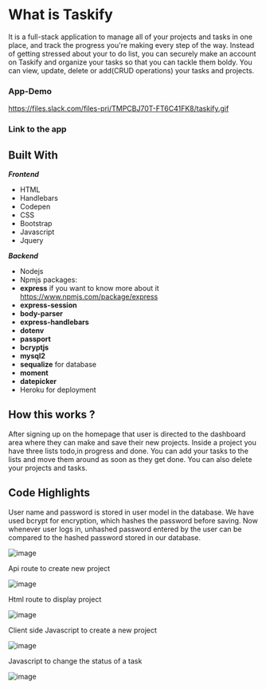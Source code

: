 # What is Taskify
It is a full-stack application to manage all of your projects and tasks in one place, and track the progress you're making every step of the way.
Instead of getting stressed about your to do list, you can securely make an account on Taskify and organize your tasks so that you can tackle them boldy. 
You can view, update, delete or add(CRUD operations) your tasks and projects.

### App-Demo
https://files.slack.com/files-pri/TMPCBJ70T-FT6C41FK8/taskify.gif



### Link to the app

## Built With

***Frontend***
- HTML
- Handlebars
- Codepen
- CSS
- Bootstrap
- Javascript
- Jquery

***Backend***
- Nodejs
- Npmjs packages: 
- **express**  if you want to know more about it https://www.npmjs.com/package/express
- **express-session**
- **body-parser**
- **express-handlebars**
- **dotenv**
- **passport**
- **bcryptjs**
- **mysql2**
- **sequalize** for database
- **moment**
- **datepicker**
- Heroku for deployment

## How this works ?
 After signing up on the homepage that user is directed to the dashboard area where they can make and save their new projects. Inside a project you have three lists todo,in progress and done. You can add your tasks to the lists and move them around as soon as they get done. You can also delete your projects and tasks. 
 
 ## Code Highlights

User name and password is stored in user model in the database. We have used bcrypt for encryption, which hashes the password before saving.
Now whenever user logs in, unhashed password entered by the user can be compared to the hashed password stored in our database.

![image](https://user-images.githubusercontent.com/54960706/73137226-bfcdaf00-400a-11ea-8632-e6069feacaf6.png)


Api route to create new project

![image](https://user-images.githubusercontent.com/54960706/73137180-4930b180-400a-11ea-9780-da7b4c873712.png)

Html route to display project

![image](https://user-images.githubusercontent.com/54960706/73137266-310d6200-400b-11ea-8e6f-fc7c92b28fd2.png)

Client side Javascript to create a new project

![image](https://user-images.githubusercontent.com/54960706/73137333-d0325980-400b-11ea-9c8d-114c360e3cfe.png)

Javascript to change the status of a task

![image](https://user-images.githubusercontent.com/54960706/73137384-3a4afe80-400c-11ea-84da-44b89a455882.png)

